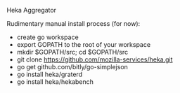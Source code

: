 Heka Aggregator

Rudimentary manual install process (for now):

- create go workspace
- export GOPATH to the root of your workspace
- mkdir $GOPATH/src; cd $GOPATH/src
- git clone https://github.com/mozilla-services/heka.git
- go get github.com/bitly/go-simplejson
- go install heka/graterd
- go install heka/hekabench

